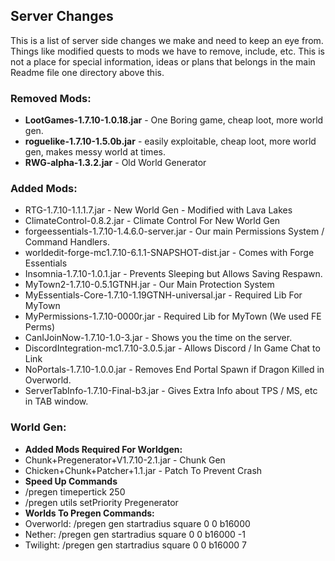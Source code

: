 ## Server Changes

This is a list of server side changes we make and need to keep an eye from. Things like modified quests to mods we have to remove, include, etc. This is not a place for special information, ideas or plans that belongs in the main Readme file one directory above this. 

### Removed Mods:
* **LootGames-1.7.10-1.0.18.jar** - One Boring game, cheap loot, more world gen.
* **roguelike-1.7.10-1.5.0b.jar** - easily exploitable, cheap loot, more world gen, makes messy world at times.
* **RWG-alpha-1.3.2.jar** - Old World Generator

### Added Mods:
* RTG-1.7.10-1.1.1.7.jar - New World Gen - Modified with Lava Lakes
* ClimateControl-0.8.2.jar - Climate Control For New World Gen
* forgeessentials-1.7.10-1.4.6.0-server.jar - Our main Permissions System / Command Handlers.
* worldedit-forge-mc1.7.10-6.1.1-SNAPSHOT-dist.jar - Comes with Forge Essentials
* Insomnia-1.7.10-1.0.1.jar - Prevents Sleeping but Allows Saving Respawn.
* MyTown2-1.7.10-0.5.1GTNH.jar - Our Main Protection System
* MyEssentials-Core-1.7.10-1.19GTNH-universal.jar - Required Lib For MyTown
* MyPermissions-1.7.10-0000r.jar - Required Lib for MyTown (We used FE Perms)
* CanIJoinNow-1.7.10-1.0-3.jar - Shows you the time on the server.
* DiscordIntegration-mc1.7.10-3.0.5.jar - Allows Discord / In Game Chat to Link
* NoPortals-1.7.10-1.0.0.jar - Removes End Portal Spawn if Dragon Killed in Overworld. 
* ServerTabInfo-1.7.10-Final-b3.jar - Gives Extra Info about TPS / MS, etc in TAB window. 

### World Gen:
* **Added Mods Required For Worldgen:**
* Chunk+Pregenerator+V1.7.10-2.1.jar - Chunk Gen
* Chicken+Chunk+Patcher+1.1.jar - Patch To Prevent Crash
* **Speed Up Commands**
* /pregen timepertick 250
* /pregen utils setPriority Pregenerator
* **Worlds To Pregen Commands:**
* Overworld: /pregen gen startradius square 0 0 b16000
* Nether: /pregen gen startradius square 0 0 b16000 -1
* Twilight: /pregen gen startradius square 0 0 b16000 7

